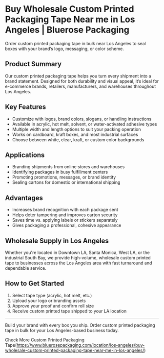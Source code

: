 # Buy Wholesale Custom Printed Packaging Tape Near me in Los Angeles | Bluerose Packaging

Order custom printed packaging tape in bulk near Los Angeles to seal boxes with your brand’s logo, messaging, or color scheme.

## Product Summary

Our custom printed packaging tape helps you turn every shipment into a brand statement. Designed for both durability and visual appeal, it’s ideal for e-commerce brands, retailers, manufacturers, and warehouses throughout Los Angeles.

## Key Features

- Customize with logos, brand colors, slogans, or handling instructions
- Available in acrylic, hot melt, solvent, or water-activated adhesive types
- Multiple width and length options to suit your packing operation
- Works on cardboard, kraft boxes, and most industrial surfaces
- Choose between white, clear, kraft, or custom color backgrounds

## Applications

- Branding shipments from online stores and warehouses
- Identifying packages in busy fulfillment centers
- Promoting promotions, messages, or brand identity
- Sealing cartons for domestic or international shipping

## Advantages

- Increases brand recognition with each package sent
- Helps deter tampering and improves carton security
- Saves time vs. applying labels or stickers separately
- Gives packaging a professional, cohesive appearance

## Wholesale Supply in Los Angeles

Whether you're located in Downtown LA, Santa Monica, West LA, or the industrial South Bay, we provide high-volume, wholesale custom printed tape to businesses across the Los Angeles area with fast turnaround and dependable service.

## How to Get Started

1. Select tape type (acrylic, hot melt, etc.)
2. Upload your logo or branding assets
3. Approve your proof and confirm roll size
4. Receive custom printed tape shipped to your LA location

---

Build your brand with every box you ship. Order custom printed packaging tape in bulk for your Los Angeles-based business today.

Check More Custom Printed Packaging Tape(https://www.bluerosepackaging.com/location/los-angeles/buy-wholesale-custom-printed-packaging-tape-near-me-in-los-angeles/)
